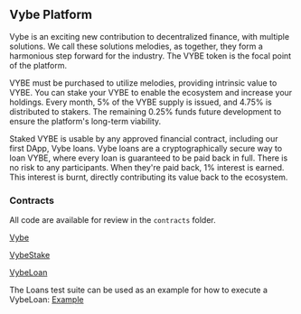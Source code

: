 ## Vybe Platform

Vybe is an exciting new contribution to decentralized finance, with multiple solutions. We call these solutions melodies, as together, they form a harmonious step forward for the industry. The VYBE token is the focal point of the platform.

VYBE must be purchased to utilize melodies, providing intrinsic value to VYBE. You can stake your VYBE to enable the ecosystem and increase your holdings. Every month, 5% of the VYBE supply is issued, and 4.75% is distributed to stakers. The remaining 0.25% funds future development to ensure the platform's long-term viability.

Staked VYBE is usable by any approved financial contract, including our first DApp, Vybe loans. Vybe loans are a cryptographically secure way to loan VYBE, where every loan is guaranteed to be paid back in full. There is no risk to any participants. When they're paid back, 1% interest is earned. This interest is burnt, directly contributing its value back to the ecosystem.

### Contracts
All code are available for review in the `contracts` folder.

[Vybe](https://etherscan.io/address/0x3A1c1d1c06bE03cDDC4d3332F7C20e1B37c97CE9)

[VybeStake](https://etherscan.io/address/0x69a04053dA11944001baE2e34C9951891D599209)

[VybeLoan](https://etherscan.io/address/0x382EE41496E0Bb88F046F2C0D1Cf894F8D272BD5)

The Loans test suite can be used as an example for how to execute a VybeLoan: [Example](https://github.com/vybetoken/vybe/blob/master/test/loan.sol) 
